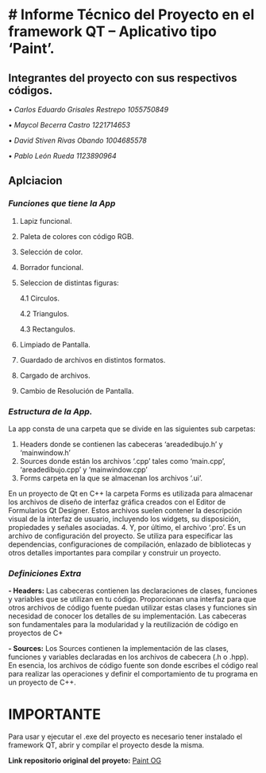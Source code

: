 # # **Informe Técnico del Proyecto en el framework QT – Aplicativo tipo ‘Paint’.**


## **Integrantes del proyecto con sus respectivos códigos.**

•	*Carlos Eduardo Grisales Restrepo	1055750849*

•	*Maycol Becerra Castro			1221714653*

•	*David Stiven Rivas Obando		1004685578*

•	*Pablo León Rueda			1123890964*

## **Aplciacion**
### ***Funciones que tiene la App***

1. Lapiz funcional.
2. Paleta de colores con código RGB.
3. Selección de color.
4. Borrador funcional.
5. Seleccion de distintas figuras:
   
   4.1 Circulos.
   
   4.2 Triangulos.
   
   4.3 Rectangulos.
   
6. Limpiado de Pantalla.
7. Guardado de archivos en distintos formatos.
8. Cargado de archivos.
9. Cambio de Resolución de Pantalla.

### ***Estructura de la App.*** 

La app consta de una carpeta que se divide en las siguientes sub carpetas:
1.	Headers donde se contienen las cabeceras ‘areadedibujo.h’ y ‘mainwindow.h’ 
2.	Sources donde están los archivos ‘.cpp’ tales como ‘main.cpp’, ‘areadedibujo.cpp’ y ‘mainwindow.cpp’ 
3.	Forms carpeta en la que se almacenan los archivos ‘.ui’.

En un proyecto de Qt en C++ la carpeta Forms es utilizada para almacenar los archivos de diseño de interfaz
gráfica creados con el Editor de Formularios Qt Designer. Estos archivos suelen contener la descripción visual
de la interfaz de usuario, incluyendo los widgets, su disposición, propiedades y señales asociadas.
4.	Y, por último, el archivo ‘.pro’. Es un archivo de configuración del proyecto. Se utiliza para especificar las
dependencias, configuraciones de compilación, enlazado de bibliotecas y otros detalles importantes para compilar y construir un proyecto.	

### ***Definiciones Extra*** 

**- Headers:**
Las cabeceras contienen las declaraciones de clases, funciones y variables que se utilizan en tu código. Proporcionan una interfaz para que otros archivos de código fuente puedan utilizar estas clases y funciones sin necesidad de conocer los detalles de su implementación. Las cabeceras son fundamentales para la modularidad y la reutilización de código en proyectos de C+

**- Sources:**
Los Sources contienen la implementación de las clases, funciones y variables declaradas en los archivos de cabecera (.h o .hpp). En esencia, los archivos de código fuente son donde escribes el código real para realizar las operaciones y definir el comportamiento de tu programa en un proyecto de C++.

# **IMPORTANTE**
Para usar y ejecutar el .exe del proyecto es necesario tener instalado el framework QT, abrir y compilar el proyecto desde la misma.

**Link repositorio original del proyeto:** [Paint OG](https://github.com/Maycolb3/Paint) 
